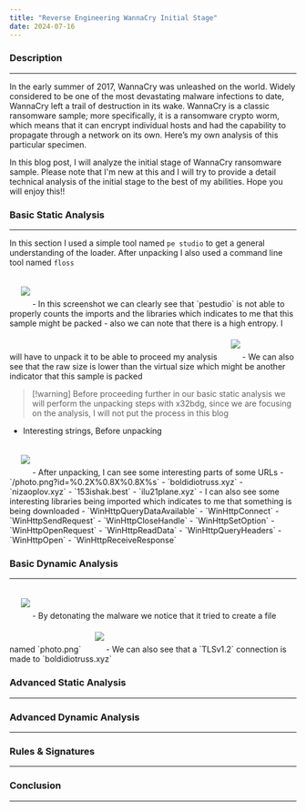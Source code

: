 ```yaml
---
title: "Reverse Engineering WannaCry Initial Stage"
date: 2024-07-16
---
```



### Description
---

<div src="margin-top: 60px;"></div>

In the early summer of 2017, WannaCry was unleashed on the world. Widely considered to be one of the most devastating malware infections to date, WannaCry left a trail of destruction in its wake. 
WannaCry is a classic ransomware sample; more specifically, it is a ransomware crypto worm, which means that it can encrypt individual hosts and had the capability to propagate through a network on its own.
Here’s my own analysis of this particular specimen.

In this blog post, I will analyze the initial stage of WannaCry ransomware sample. Please note that I'm new at this and I will try to provide a detail technical analysis of the initial stage to the best of my abilities. 
Hope you will enjoy this!!

<div src="margin-bottom: 60px;"></div>


### Basic Static Analysis
---

<div src="margin-top: 60px;"></div>

In this section I used a simple tool named `pe studio` to get a general understanding of the loader. After unpacking I also used a command line tool named `floss`

 <img src="https://b3rg01.github.io/MyBlog/docs/assets/Pasted image 20240716223035.png" style="margin-left: 20px;margin-top: 20px;margin-bottom: 20px;" > 
- In this screenshot we can clearly see that `pestudio` is not able to properly counts the imports and the libraries which indicates to me that this sample might be packed
- also we can note that there is a high entropy. I will have to unpack it to be able to proceed my analysis

 <img src="https://b3rg01.github.io/MyBlog/docs/assets/Pasted image 20240716223435.png" style="margin-left: 20px;margin-top: 20px;margin-bottom: 20px;" > 
- We can also see that the raw size is lower than the virtual size which might be another indicator that this sample is packed

  > [!warning] Before proceeding further in our basic static analysis we will perform the unpacking steps with x32bdg, since we are focusing on the analysis, I will not put the process in this blog

- Interesting strings, Before unpacking
 <img src="https://b3rg01.github.io/MyBlog/docs/assets/Pasted image 20240721140409.png" style="margin-left: 20px;margin-top: 20px;margin-bottom: 20px;" > 
- After unpacking, I can see some interesting parts of some URLs
	- `/photo.png?id=%0.2X%0.8X%0.8X%s`
	- `boldidiotruss.xyz`
	- `nizaoplov.xyz`
	- `153ishak.best`
	- `ilu21plane.xyz`
- I can also see some interesting libraries being imported which indicates to me that something is being downloaded
	- `WinHttpQueryDataAvailable`
	- `WinHttpConnect`
	- `WinHttpSendRequest`
	- `WinHttpCloseHandle`
	- `WinHttpSetOption`
	- `WinHttpOpenRequest`
	- `WinHttpReadData`
	- `WinHttpQueryHeaders`
	- `WinHttpOpen`
	- `WinHttpReceiveResponse`

<div src="margin-bottom: 60px;"></div>

### Basic Dynamic Analysis
---

<div src="margin-top: 60px;"></div>
 <img src="https://b3rg01.github.io/MyBlog/docs/assets/Pasted image 20240717061554.png" style="margin-left: 20px;margin-top: 20px;margin-bottom: 20px;" > 
- By detonating the malware we notice that it tried to create a file named `photo.png`
 <img src="https://b3rg01.github.io/MyBlog/docs/assets/Pasted image 20240717062937.png" style="margin-left: 20px;margin-top: 20px;margin-bottom: 20px;" > 
- We can also see that a `TLSv1.2` connection is made to `boldidiotruss.xyz`




<div src="margin-bottom: 60px;"></div>

### Advanced Static Analysis
---

<div src="margin-top: 60px;"></div>


### Advanced Dynamic Analysis
---

<div src="padding-top: 60px;"></div>


### Rules & Signatures
---

<div src="margin-top: 60px;"></div>


### Conclusion
---

<div src="margin-top: 60px;"></div>


